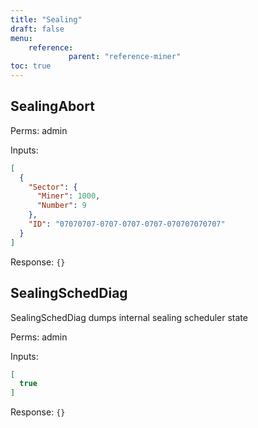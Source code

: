 ```yaml
---
title: "Sealing"
draft: false
menu:
    reference:
             parent: "reference-miner"
toc: true
---
```


## SealingAbort

Perms: admin

Inputs:

```json
[
  {
    "Sector": {
      "Miner": 1000,
      "Number": 9
    },
    "ID": "07070707-0707-0707-0707-070707070707"
  }
]
```

Response: `{}`

## SealingSchedDiag

SealingSchedDiag dumps internal sealing scheduler state

Perms: admin

Inputs:

```json
[
  true
]
```

Response: `{}`
